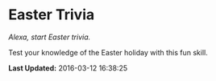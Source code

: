 # Easter Trivia
*Alexa, start Easter trivia.*

Test your knowledge of the Easter holiday with this fun skill.

**Last Updated:** 2016-03-12 16:38:25